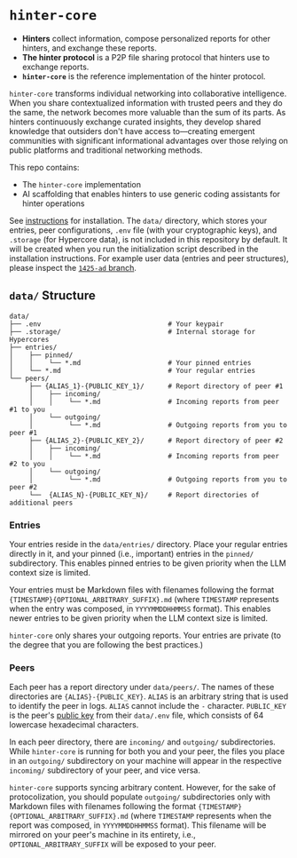 # `hinter-core`

- **Hinters** collect information, compose personalized reports for other hinters, and exchange these reports.
- **The hinter protocol** is a P2P file sharing protocol that hinters use to exchange reports.
- **`hinter-core`** is the reference implementation of the hinter protocol.

`hinter-core` transforms individual networking into collaborative intelligence.
When you share contextualized information with trusted peers and they do the same, the network becomes more valuable than the sum of its parts.
As hinters continuously exchange curated insights, they develop shared knowledge that outsiders don't have access to—creating emergent communities with significant informational advantages over those relying on public platforms and traditional networking methods.

This repo contains:
- The `hinter-core` implementation
- AI scaffolding that enables hinters to use generic coding assistants for hinter operations

See [instructions](./instructions.md) for installation.
The `data/` directory, which stores your entries, peer configurations, `.env` file (with your cryptographic keys), and `.storage` (for Hypercore data), is not included in this repository by default. It will be created when you run the initialization script described in the installation instructions.
For example user data (entries and peer structures), please inspect the [`1425-ad` branch](https://github.com/bbenligiray/hinter-core/tree/1425-ad/data).

## `data/` Structure

```
data/
├── .env                                # Your keypair
├── .storage/                           # Internal storage for Hypercores
├── entries/
│    ├── pinned/
│    │    └── *.md                      # Your pinned entries
│    └── *.md                           # Your regular entries
└── peers/
     ├── {ALIAS_1}-{PUBLIC_KEY_1}/      # Report directory of peer #1
     │    ├── incoming/
     │    │    └── *.md                 # Incoming reports from peer #1 to you
     │    └── outgoing/
     │         └── *.md                 # Outgoing reports from you to peer #1
     ├── {ALIAS_2}-{PUBLIC_KEY_2}/      # Report directory of peer #2
     │    ├── incoming/
     │    │    └── *.md                 # Incoming reports from peer #2 to you
     │    └── outgoing/
     │         └── *.md                 # Outgoing reports from you to peer #2
     └──  {ALIAS_N}-{PUBLIC_KEY_N}/     # Report directories of additional peers
```

### Entries

Your entries reside in the `data/entries/` directory.
Place your regular entries directly in it, and your pinned (i.e., important) entries in the `pinned/` subdirectory.
This enables pinned entries to be given priority when the LLM context size is limited.

Your entries must be Markdown files with filenames following the format `{TIMESTAMP}{OPTIONAL_ARBITRARY_SUFFIX}.md` (where `TIMESTAMP` represents when the entry was composed, in `YYYYMMDDHHMMSS` format).
This enables newer entries to be given priority when the LLM context size is limited.

`hinter-core` only shares your outgoing reports.
Your entries are private (to the degree that you are following the best practices.)

### Peers

Each peer has a report directory under `data/peers/`.
The names of these directories are `{ALIAS}-{PUBLIC_KEY}`.
`ALIAS` is an arbitrary string that is used to identify the peer in logs.
`ALIAS` cannot include the `-` character.
`PUBLIC_KEY` is the peer's [public key](#keypair) from their `data/.env` file, which consists of 64 lowercase hexadecimal characters.

In each peer directory, there are `incoming/` and `outgoing/` subdirectories.
While `hinter-core` is running for both you and your peer, the files you place in an `outgoing/` subdirectory on your machine will appear in the respective `incoming/` subdirectory of your peer, and vice versa.

`hinter-core` supports syncing arbitrary content.
However, for the sake of protocolization, you should populate `outgoing/` subdirectories only with Markdown files with filenames following the format `{TIMESTAMP}{OPTIONAL_ARBITRARY_SUFFIX}.md` (where `TIMESTAMP` represents when the report was composed, in `YYYYMMDDHHMMSS` format).
This filename will be mirrored on your peer's machine in its entirety, i.e., `OPTIONAL_ARBITRARY_SUFFIX` will be exposed to your peer.
